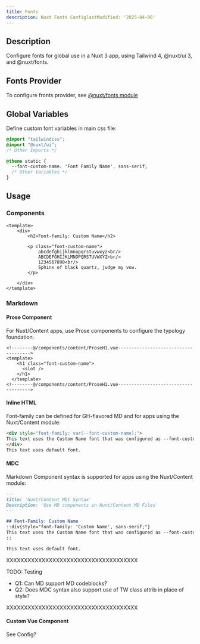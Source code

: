 ```yaml
---
title: Fonts
description: Nuxt Fonts ConfiglastModified: '2025-04-06'
---
```


## Description

Configure fonts for global use in a Nuxt 3 app, using Tailwind 4, @nuxt/ui 3, and @nuxt/fonts.

## Fonts Provider

To configure fronts provider, see [@nuxt/fonts module](modules/fonts)

## Global Variables

Define custom font variables in main css file:

```css
@import "tailwindcss";
@import "@nuxt/ui";
/* Other Imports */

@theme static {
  --font-custom-name: 'Font Family Name', sans-serif;
  /* Other Variables */
}
```

## Usage

### Components

```vue
<template>
    <div>
        <h2>Font-family: Custom Name</h2>

        <p class="font-custom-name">
            abcdefghijklmnopqrstuvwxyz<br/>
            ABCDEFGHIJKLMNOPQRSTUVWXYZ<br/>
            1234567890<br/>
            Sphinx of black quartz, judge my vow.
        </p>

    </div>
</template>
```

### Markdown

#### Prose Component

For Nuxt/Content apps, use Prose components to configure the typology foundation.

```vue [/components/content/ProseH1.vue]
<!--------@/components/content/ProseH1.vue------------------------------------->
<template>
    <h1 class="font-custom-name">
      <slot />
    </h1>
  </template>
<!--------@/components/content/ProseH1.vue------------------------------------->
```

#### Inline HTML

Font-family can be defined for GH-flavored MD and for apps using the Nuxt/Content module:

```md
<div style="font-family: var(--font-custom-name);">
This text uses the Custom Name font that was configured as --font-custom-name.
</div>
This text uses default font.
```

#### MDC

Markdown Component syntax is supported for apps using the Nuxt/Content module:

```md
---
title: 'Nuxt/Content MDC Syntax'
Description: 'Use MD components in Nuxt/Content MD Files'
---

## Font-Family: Custom Name
::div{style="font-family: 'Custom Name', sans-serif;"}
This text uses the Custom Name font that was configured as --font-custom-name.
::

This text uses default font.
```

XXXXXXXXXXXXXXXXXXXXXXXXXXXXXXXXXXXXX

TODO: Testing

- Q1: Can MD support MD codeblocks?
- Q2: Does MDC syntax also support use of TW class attrib in place of style?

XXXXXXXXXXXXXXXXXXXXXXXXXXXXXXXXXXXXX

#### Custom Vue Component

See Config?
